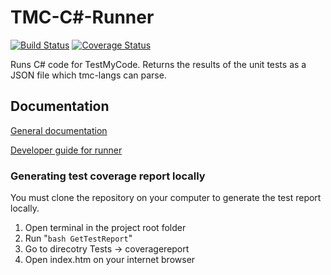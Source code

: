 # TMC-C#-Runner

[![Build Status](https://travis-ci.com/TMC-CSharp/tmc-csharp-runner.svg?branch=master)](https://travis-ci.com/TMC-CSharp/tmc-csharp-runner)
[![Coverage Status](https://coveralls.io/repos/github/TMC-CSharp/tmc-csharp-runner/badge.svg?branch=)](https://coveralls.io/github/TMC-CSharp/tmc-csharp-runner?branch=)

Runs C# code for TestMyCode. Returns the results of the unit tests as a JSON file which tmc-langs can parse.

## Documentation

[General documentation](https://github.com/TMC-CSharp/tmc-csharp)

[Developer guide for runner](https://github.com/TMC-CSharp/tmc-csharp/blob/master/useguide.md)

### Generating test coverage report locally

You must clone the repository on your computer to generate the test report locally.

1. Open terminal in the project root folder
2. Run "``` bash GetTestReport ```"
3. Go to direcotry Tests -> coveragereport
4. Open index.htm on your internet browser